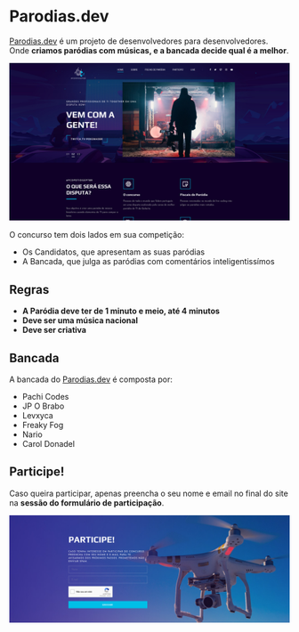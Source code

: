 # Parodias.dev

[Parodias.dev](https://parodias.dev) é um projeto de desenvolvedores para desenvolvedores. Onde **criamos paródias com músicas, e a bancada decide qual é a melhor**.

![parodias.dev](assets/parodias.png)

O concurso tem dois lados em sua competição:

- Os Candidatos, que apresentam as suas paródias
- A Bancada, que julga as paródias com comentários inteligentissímos

## Regras

- **A Paródia deve ter de 1 minuto e meio, até 4 minutos**
- **Deve ser uma música nacional**
- **Deve ser criativa**

## Bancada

A bancada do [Parodias.dev](https://parodias.dev) é composta por:

- Pachi Codes
- JP O Brabo
- Levxyca
- Freaky Fog
- Nario
- Carol Donadel

## Participe!

Caso queira participar, apenas preencha o seu nome e email no final do site na **sessão do formulário de participação**.

![participação](assets/participe.png)
